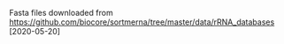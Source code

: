 Fasta files downloaded from https://github.com/biocore/sortmerna/tree/master/data/rRNA_databases [2020-05-20]